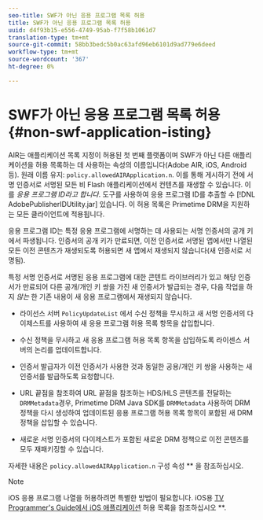 ```yaml
---
seo-title: SWF가 아닌 응용 프로그램 목록 허용
title: SWF가 아닌 응용 프로그램 목록 허용
uuid: d4f93b15-e556-4749-95ab-f7f58b1061d7
translation-type: tm+mt
source-git-commit: 58bb3bedc5b0ac63afd96eb6101d9ad779e6deed
workflow-type: tm+mt
source-wordcount: '367'
ht-degree: 0%

---
```



# SWF가 아닌 응용 프로그램 목록 허용 {#non-swf-application-isting}

AIR는 애플리케이션 목록 지정이 허용된 첫 번째 플랫폼이며 SWF가 아닌 다른 애플리케이션을 허용 목록하는 데 사용하는 속성의 이름입니다(Adobe AIR, iOS, Android 등). 원래 이름 유지: `policy.allowedAIRApplication.n`. 이를 통해 게시하기 전에 서명 인증서로 서명된 모든 비 Flash 애플리케이션에서 컨텐츠를 재생할 수 있습니다. 이를 *응용 프로그램 ID라고 합니다*. 도구를 사용하여 응용 프로그램 ID를 추출할 수 [!DNL AdobePublisherIDUtility.jar] 있습니다. 이 허용 목록은 Primetime DRM을 지원하는 모든 클라이언트에 적용됩니다.

응용 프로그램 ID는 특정 응용 프로그램에 서명하는 데 사용되는 서명 인증서의 공개 키에서 파생됩니다. 인증서의 공개 키가 만료되면, 이전 인증서로 서명된 앱에서만 나열된 모든 이전 콘텐츠가 재생되도록 허용되면 새 앱에서 재생되지 않습니다(새 인증서로 서명됨).

특정 서명 인증서로 서명된 응용 프로그램에 대한 콘텐트 라이브러리가 있고 해당 인증서가 만료되어 다른 공개/개인 키 쌍을 가진 새 인증서가 발급되는 경우, 다음 작업을 하지 *않는* 한 기존 내용이 새 응용 프로그램에서 재생되지 않습니다.

* 라이선스 서버 `PolicyUpdateList` 에서 수신 정책을 무시하고 새 서명 인증서의 다이제스트를 사용하여 새 응용 프로그램 허용 목록 항목을 삽입합니다.
* 수신 정책을 무시하고 새 응용 프로그램 허용 목록 항목을 삽입하도록 라이센스 서버의 논리를 업데이트합니다.
* 인증서 발급자가 이전 인증서가 사용한 것과 동일한 공용/개인 키 쌍을 사용하는 새 인증서를 발급하도록 요청합니다.
* URL 끝점을 참조하여 URL 끝점을 참조하는 HDS/HLS 콘텐츠를 전달하는 `DRMMetadata`경우, Primetime DRM Java SDK를 `DRMMetadata` 사용하여 DRM 정책을 다시 생성하여 업데이트된 응용 프로그램 허용 목록 항목이 포함된 새 DRM 정책을 삽입할 수 있습니다.

* 새로운 서명 인증서의 다이제스트가 포함된 새로운 DRM 정책으로 이전 콘텐츠를 모두 재패키징할 수 있습니다.

자세한 내용은 `policy.allowedAIRApplication.n` 구성 속성 ** 을 참조하십시오.

>[!NOTE]
>
>iOS 응용 프로그램 나열을 허용하려면 특별한 방법이 필요합니다. iOS용 [TV Programmer&#39;s Guide에서 iOS 애플리케이션](../../../../../programming/tvsdk-3x-ios-prog/ios-3x-drm-content-security/ios-3x-allowlist-your-ios-application.md) 허용 목록을 참조하십시오 **.
